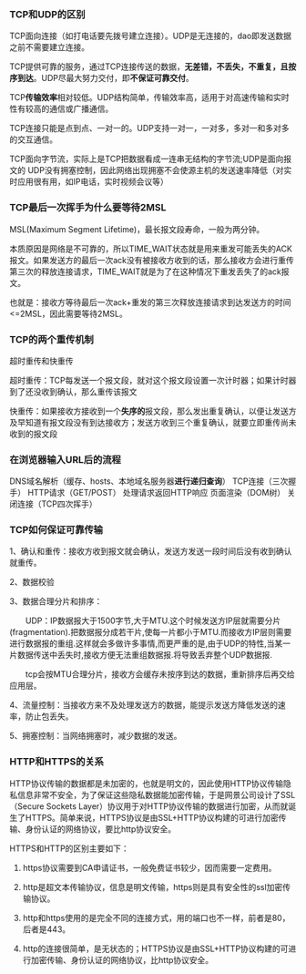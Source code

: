 ### TCP和UDP的区别

TCP面向连接（如打电话要先拨号建立连接）。UDP是无连接的，dao即发送数据之前不需要建立连接。

TCP提供可靠的服务，通过TCP连接传送的数据，**无差错，不丢失，不重复，且按序到达**。UDP尽最大努力交付，即**不保证可靠交付**。

TCP**传输效率**相对较低。UDP结构简单，传输效率高，适用于对高速传输和实时性有较高的通信或广播通信。

TCP连接只能是点到点、一对一的。UDP支持一对一，一对多，多对一和多对多的交互通信。

TCP面向字节流，实际上是TCP把数据看成一连串无结构的字节流;UDP是面向报文的
UDP没有拥塞控制，因此网络出现拥塞不会使源主机的发送速率降低（对实时应用很有用，如IP电话，实时视频会议等）

### TCP最后一次挥手为什么要等待2MSL

MSL(Maximum Segment Lifetime)，最长报文段寿命，一般为两分钟。

本质原因是网络是不可靠的，所以TIME_WAIT状态就是用来重发可能丢失的ACK报文。如果发送方的最后一次ack没有被接收方收到的话，那么接收方会进行重传第三次的释放连接请求，TIME_WAIT就是为了在这种情况下重发丢失了的ack报文。

也就是：接收方等待最后一次ack+重发的第三次释放连接请求到达发送方的时间<=2MSL，因此需要等待2MSL。

### TCP的两个重传机制

超时重传和快重传

超时重传：TCP每发送一个报文段，就对这个报文段设置一次计时器；如果计时器到了还没收到确认，那么重传该报文

快重传：如果接收方接收到一个**失序的**报文段，那么发出重复确认，以便让发送方及早知道有报文段没有到达接收方；发送方收到三个重复确认，就要立即重传尚未收到的报文段


### 在浏览器输入URL后的流程

DNS域名解析（缓存、hosts、本地域名服务器**进行递归查询**）  TCP连接（三次握手）  HTTP请求（GET/POST）  处理请求返回HTTP响应  页面渲染（DOM树）  关闭连接（TCP四次挥手）

### TCP如何保证可靠传输

1、确认和重传：接收方收到报文就会确认，发送方发送一段时间后没有收到确认就重传。

2、数据校验

3、数据合理分片和排序：

　　UDP：IP数据报大于1500字节,大于MTU.这个时候发送方IP层就需要分片(fragmentation).把数据报分成若干片,使每一片都小于MTU.而接收方IP层则需要进行数据报的重组.这样就会多做许多事情,而更严重的是,由于UDP的特性,当某一片数据传送中丢失时,接收方便无法重组数据报.将导致丢弃整个UDP数据报.

　　tcp会按MTU合理分片，接收方会缓存未按序到达的数据，重新排序后再交给应用层。

4、流量控制：当接收方来不及处理发送方的数据，能提示发送方降低发送的速率，防止包丢失。

5、拥塞控制：当网络拥塞时，减少数据的发送。

### HTTP和HTTPS的关系

HTTP协议传输的数据都是未加密的，也就是明文的，因此使用HTTP协议传输隐私信息非常不安全，为了保证这些隐私数据能加密传输，于是网景公司设计了SSL（Secure Sockets  Layer）协议用于对HTTP协议传输的数据进行加密，从而就诞生了HTTPS。简单来说，HTTPS协议是由SSL+HTTP协议构建的可进行加密传输、身份认证的网络协议，要比http协议安全。

HTTPS和HTTP的区别主要如下：

1. https协议需要到CA申请证书，一般免费证书较少，因而需要一定费用。

2. http是超文本传输协议，信息是明文传输，https则是具有安全性的ssl加密传输协议。

3. http和https使用的是完全不同的连接方式，用的端口也不一样，前者是80，后者是443。

4. http的连接很简单，是无状态的；HTTPS协议是由SSL+HTTP协议构建的可进行加密传输、身份认证的网络协议，比http协议安全。



 